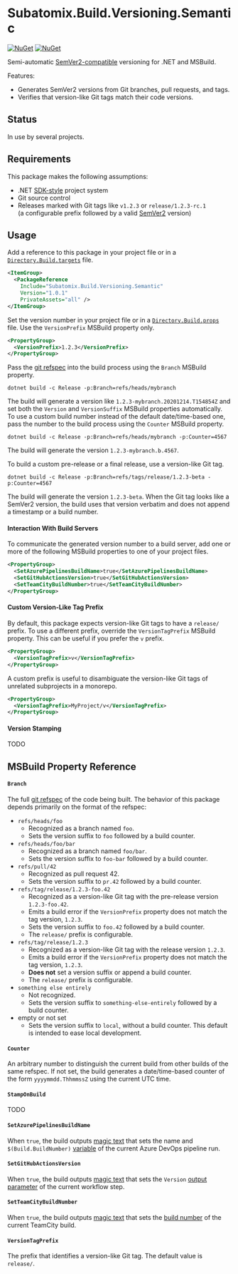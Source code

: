 # Subatomix.Build.Versioning.Semantic
[![NuGet](https://img.shields.io/nuget/v/Subatomix.Build.Versioning.Semantic.svg)](https://www.nuget.org/packages/Subatomix.Build.Versioning.Semantic)
[![NuGet](https://img.shields.io/nuget/dt/Subatomix.Build.Versioning.Semantic.svg)](https://www.nuget.org/packages/Subatomix.Build.Versioning.Semantic)

Semi-automatic [SemVer2-compatible](https://semver.org/spec/v2.0.0.html)
versioning for .NET and MSBuild.

Features:
- Generates SemVer2 versions from Git branches, pull requests, and tags.
- Verifies that version-like Git tags match their code versions.

## Status

In use by several projects.

## Requirements

This package makes the following assumptions:

- .NET [SDK-style](https://docs.microsoft.com/en-us/dotnet/core/project-sdk/overview)
  project system
- Git source control
- Releases marked with Git tags like `v1.2.3` or `release/1.2.3-rc.1`  
  (a configurable prefix followed by a valid [SemVer2](https://semver.org/spec/v2.0.0.html) version)

## Usage

Add a reference to this package in your project file or in a
[`Directory.Build.targets`](https://docs.microsoft.com/en-us/visualstudio/msbuild/customize-your-build#directorybuildprops-and-directorybuildtargets)
file.

```xml
<ItemGroup>
  <PackageReference
    Include="Subatomix.Build.Versioning.Semantic"
    Version="1.0.1"
    PrivateAssets="all" />
</ItemGroup>
```

Set the version number in your project file or in a
[`Directory.Build.props`](https://docs.microsoft.com/en-us/visualstudio/msbuild/customize-your-build#directorybuildprops-and-directorybuildtargets)
file.  Use the `VersionPrefix` MSBuild property only.

```xml
<PropertyGroup>
  <VersionPrefix>1.2.3</VersionPrefix>
</PropertyGroup>
```

Pass the [git refspec](https://git-scm.com/book/en/v2/Git-Internals-The-Refspec)
into the build process using the `Branch` MSBuild property.

```shell
dotnet build -c Release -p:Branch=refs/heads/mybranch
```

The build will generate a version like `1.2.3-mybranch.20201214.T154854Z` and
set both the `Version` and `VersionSuffix` MSBuild properties automatically.
To use a custom build number instead of the default date/time-based one, pass
the number to the build process using the `Counter` MSBuild property.

```shell
dotnet build -c Release -p:Branch=refs/heads/mybranch -p:Counter=4567
```

The build will generate the version `1.2.3-mybranch.b.4567`.

To build a custom pre-release or a final release, use a version-like Git tag.

```shell
dotnet build -c Release -p:Branch=refs/tags/release/1.2.3-beta -p:Counter=4567
```

The build will generate the version `1.2.3-beta`.  When the Git tag looks like
a SemVer2 version, the build uses that version verbatim and does not append a
timestamp or a build number.

#### Interaction With Build Servers

To communicate the generated version number to a build server, add one or
more of the following MSBuild properties to one of your project files.

```xml
<PropertyGroup>
  <SetAzurePipelinesBuildName>true</SetAzurePipelinesBuildName>
  <SetGitHubActionsVersion>true</SetGitHubActionsVersion>
  <SetTeamCityBuildNumber>true</SetTeamCityBuildNumber>
</PropertyGroup>
```

#### Custom Version-Like Tag Prefix

By default, this package expects version-like Git tags to have a `release/`
prefix.  To use a different prefix, override the `VersionTagPrefix` MSBuild
property.  This can be useful if you prefer the `v` prefix.

```xml
<PropertyGroup>
  <VersionTagPrefix>v</VersionTagPrefix>
</PropertyGroup>
```

A custom prefix is useful to disambiguate the version-like Git tags of
unrelated subprojects in a monorepo.

```xml
<PropertyGroup>
  <VersionTagPrefix>MyProject/v</VersionTagPrefix>
</PropertyGroup>
```

#### Version Stamping

TODO

## MSBuild Property Reference

#### `Branch`
The full [git refspec](https://git-scm.com/book/en/v2/Git-Internals-The-Refspec)
of the code being built.  The behavior of this package depends primarily on
the format of the refspec:

- `refs/heads/foo`
  - Recognized as a branch named `foo`.
  - Sets the version suffix to `foo` followed by a build counter.
- `refs/heads/foo/bar`
  - Recognized as a branch named `foo/bar`.
  - Sets the version suffix to `foo-bar` followed by a build counter.
- `refs/pull/42`
  - Recognized as pull request 42.
  - Sets the version suffix to `pr.42` followed by a build counter.
- `refs/tag/release/1.2.3-foo.42`
  - Recognized as a version-like Git tag with the pre-release version
    `1.2.3-foo.42`.
  - Emits a build error if the `VersionPrefix` property does not match 
    the tag version, `1.2.3`.
  - Sets the version suffix to `foo.42` followed by a build counter.
  - The `release/` prefix is configurable.
- `refs/tag/release/1.2.3`
  - Recognized as a version-like Git tag with the release version `1.2.3`.
  - Emits a build error if the `VersionPrefix` property does not match 
    the tag version, `1.2.3`.
  - **Does not** set a version suffix or append a build counter.
  - The `release/` prefix is configurable.
- `something else entirely`
  - Not recognized.
  - Sets the version suffix to `something-else-entirely` followed by a
    build counter.
- empty or not set
  - Sets the version suffix to `local`, without a build counter.  This
    default is intended to ease local development.

#### `Counter`
An arbitrary number to distinguish the current build from other builds of
the same refspec.  If not set, the build generates a date/time-based
counter of the form `yyyymmdd.ThhmmssZ` using the current UTC time.

#### `StampOnBuild`
TODO

#### `SetAzurePipelinesBuildName`
When `true`, the build outputs [magic text](https://docs.microsoft.com/en-us/azure/devops/pipelines/scripts/logging-commands?view=azure-devops#updatebuildnumber-override-the-automatically-generated-build-number)
that sets the name and `$(Build.BuildNumber)` [variable](https://docs.microsoft.com/en-us/azure/devops/pipelines/build/variables?view=azure-devops#build-variables-devops-services)
of the current Azure DevOps pipeline run.

#### `SetGitHubActionsVersion`
When `true`, the build outputs [magic text](https://docs.github.com/en/free-pro-team@latest/actions/reference/workflow-commands-for-github-actions#setting-an-output-parameter)
that sets the `Version` [output parameter](https://docs.github.com/en/free-pro-team@latest/actions/reference/context-and-expression-syntax-for-github-actions#steps-context)
of the current workflow step.

#### `SetTeamCityBuildNumber`
When `true`, the build outputs [magic text](https://www.jetbrains.com/help/teamcity/service-messages.html#Reporting+Build+Number)
that sets the [build number](https://www.jetbrains.com/help/teamcity/build-number.html)
of the current TeamCity build.

#### `VersionTagPrefix`
The prefix that identifies a version-like Git tag.  The default value is
`release/`.

<!--
  Copyright Subatomix Research Inc.
  SPDX-License-Identifier: ISC
-->
